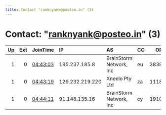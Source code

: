 ```yaml
---
title: Contact "ranknyank@posteo.in" (3)
---
```


# Contact: "ranknyank@posteo.in" (3)

|   Up |   Ext | JoinTime                                                                                              | IP              | AS                      | CC   |   ORp |   Dirp | OS    | Version   | Nickname   |   eFamMembers |
|-----:|------:|:------------------------------------------------------------------------------------------------------|:----------------|:------------------------|:-----|------:|-------:|:------|:----------|:-----------|--------------:|
|    1 |     0 | [04:43:03](https://nusenu.github.io/OrNetStats/w/relay/ADA808056465AEFB6B83822948304287E34EAA68.html) | 185.237.185.8   | BrainStorm Network, Inc | eu   | 38392 |      0 | Linux | 0.4.7.13  | grate      |             3 |
|    1 |     0 | [04:43:19](https://nusenu.github.io/OrNetStats/w/relay/14671FAC04822359EB39797B1A6DA348644DFC8C.html) | 129.232.219.220 | Xneelo Pty Ltd          | za   | 11188 |      0 | Linux | 0.4.7.13  | choochoo   |             3 |
|    1 |     0 | [04:44:11](https://nusenu.github.io/OrNetStats/w/relay/0779CDE443DBF392114A7882659EF95DA160CE66.html) | 91.148.135.16   | BrainStorm Network, Inc | cy   | 19102 |      0 | Linux | 0.4.7.13  | mutter     |             3 |
